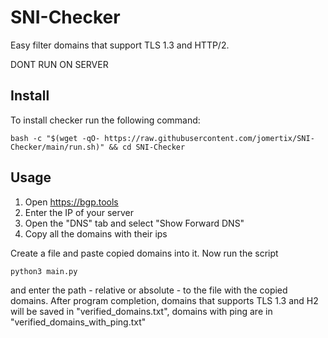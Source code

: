 # SNI-Checker
Easy filter domains that support TLS 1.3 and HTTP/2.

DONT RUN ON SERVER

## Install
To install checker run the following command:
```
bash -c "$(wget -qO- https://raw.githubusercontent.com/jomertix/SNI-Checker/main/run.sh)" && cd SNI-Checker
```

## Usage 
1. Open https://bgp.tools
2. Enter the IP of your server
3. Open the "DNS" tab and select "Show Forward DNS"
4. Copy all the domains with their ips

Create a file and paste copied domains into it. Now run the script
```
python3 main.py
```
and enter the path - relative or absolute - to the file with the copied domains. After program completion, domains that supports TLS 1.3 and H2 will be saved in "verified_domains.txt", domains with ping are in "verified_domains_with_ping.txt"
